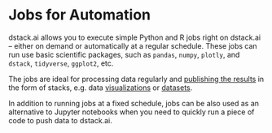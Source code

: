 # Jobs for Automation

dstack.ai allows you to execute simple Python and R jobs right on dstack.ai – either on demand or automatically at a regular schedule. These jobs can run use basic scientific packages, such as `pandas`, `numpy`, `plotly`, and `dstack`, `tidyverse`, `ggplot2`, etc.

The jobs are ideal for processing data regularly and [publishing the results](../open-source/pushing-visualizations.md) in the form of stacks, e.g. data [visualizations](../open-source/pushing-visualizations.md#pushing-static-visualizations-or-datasets) or [datasets](../open-source/datasets.md).

In addition to running jobs at a fixed schedule, jobs can be also used as an alternative to Jupyter notebooks when you need to quickly run a piece of code to push data to dstack.ai.

